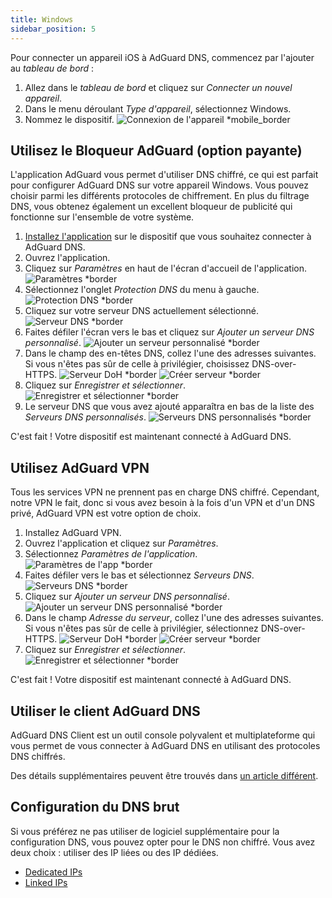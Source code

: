 ```yaml
---
title: Windows
sidebar_position: 5
---
```


Pour connecter un appareil iOS à AdGuard DNS, commencez par l'ajouter au _tableau de bord_ :

1. Allez dans le _tableau de bord_ et cliquez sur _Connecter un nouvel appareil_.
2. Dans le menu déroulant _Type d'appareil_, sélectionnez Windows.
3. Nommez le dispositif.
   ![Connexion de l'appareil \*mobile\_border](https://cdn.adtidy.org/content/kb/dns/private/new_dns/connect/windows_ab/choose_windows.png)

## Utilisez le Bloqueur AdGuard (option payante)

L'application AdGuard vous permet d'utiliser DNS chiffré, ce qui est parfait pour configurer AdGuard DNS sur votre appareil Windows. Vous pouvez choisir parmi les différents protocoles de chiffrement. En plus du filtrage DNS, vous obtenez également un excellent bloqueur de publicité qui fonctionne sur l'ensemble de votre système.

1. [Installez l'application](https://adguard.com/adguard-windows/overview.html) sur le dispositif que vous souhaitez connecter à AdGuard DNS.
2. Ouvrez l'application.
3. Cliquez sur _Paramètres_ en haut de l'écran d'accueil de l'application.
   ![Paramètres \*border](https://cdn.adtidy.org/content/kb/dns/private/new_dns/connect/windows_ab/windows_step3.png)
4. Sélectionnez l'onglet _Protection DNS_ du menu à gauche.
   ![Protection DNS \*border](https://cdn.adtidy.org/content/kb/dns/private/new_dns/connect/windows_ab/windows_step4.png)
5. Cliquez sur votre serveur DNS actuellement sélectionné.
   ![Serveur DNS \*border](https://cdn.adtidy.org/content/kb/dns/private/new_dns/connect/windows_ab/windows_step5.png)
6. Faites défiler l'écran vers le bas et cliquez sur _Ajouter un serveur DNS personnalisé_.
   ![Ajouter un serveur personnalisé \*border](https://cdn.adtidy.org/content/kb/dns/private/new_dns/connect/windows_ab/windows_step6.png)
7. Dans le champ des en-têtes DNS, collez l'une des adresses suivantes. Si vous n'êtes pas sûr de celle à privilégier, choisissez DNS-over-HTTPS.
   ![Serveur DoH \*border](https://cdn.adtidy.org/content/kb/dns/private/new_dns/connect/windows_ab/windows_step7_1.png)
   ![Créer serveur \*border](https://cdn.adtidy.org/content/kb/dns/private/new_dns/connect/windows_ab/windows_step7_2.png)
8. Cliquez sur _Enregistrer et sélectionner_.
   ![Enregistrer et sélectionner \*border](https://cdn.adtidy.org/content/kb/dns/private/new_dns/connect/windows_ab/windows_step8.png)
9. Le serveur DNS que vous avez ajouté apparaîtra en bas de la liste des _Serveurs DNS personnalisés_.
   ![Serveurs DNS personnalisés \*border](https://cdn.adtidy.org/content/kb/dns/private/new_dns/connect/windows_ab/windows_step9.png)

C'est fait ! Votre dispositif est maintenant connecté à AdGuard DNS.

## Utilisez AdGuard VPN

Tous les services VPN ne prennent pas en charge DNS chiffré. Cependant, notre VPN le fait, donc si vous avez besoin à la fois d'un VPN et d'un DNS privé, AdGuard VPN est votre option de choix.

1. Installez AdGuard VPN.
2. Ouvrez l'application et cliquez sur _Paramètres_.
3. Sélectionnez _Paramètres de l'application_.
   ![Paramètres de l'app \*border](https://cdn.adtidy.org/content/kb/dns/private/new_dns/connect/windows_vpn/windows_step4.png)
4. Faites défiler vers le bas et sélectionnez _Serveurs DNS_.
   ![Serveurs DNS \*border](https://cdn.adtidy.org/content/kb/dns/private/new_dns/connect/windows_vpn/windows_step5.png)
5. Cliquez sur _Ajouter un serveur DNS personnalisé_.
   ![Ajouter un serveur DNS personnalisé \*border](https://cdn.adtidy.org/content/kb/dns/private/new_dns/connect/windows_vpn/windows_step6.png)
6. Dans le champ _Adresse du serveur_, collez l'une des adresses suivantes. Si vous n'êtes pas sûr de celle à privilégier, sélectionnez DNS-over-HTTPS.
   ![Serveur DoH \*border](https://cdn.adtidy.org/content/kb/dns/private/new_dns/connect/windows_ab/windows_step7_1.png)
   ![Créer serveur \*border](https://cdn.adtidy.org/content/kb/dns/private/new_dns/connect/windows_vpn/windows_step7_2.png)
7. Cliquez sur _Enregistrer et sélectionner_.
   ![Enregistrer et sélectionner \*border](https://cdn.adtidy.org/content/kb/dns/private/new_dns/connect/windows_vpn/windows_step8.png)

C'est fait ! Votre dispositif est maintenant connecté à AdGuard DNS.

## Utiliser le client AdGuard DNS

AdGuard DNS Client est un outil console polyvalent et multiplateforme qui vous permet de vous connecter à AdGuard DNS en utilisant des protocoles DNS chiffrés.

Des détails supplémentaires peuvent être trouvés dans [un article différent](/dns-client/overview/).

## Configuration du DNS brut

Si vous préférez ne pas utiliser de logiciel supplémentaire pour la configuration DNS, vous pouvez opter pour le DNS non chiffré. Vous avez deux choix : utiliser des IP liées ou des IP dédiées.

- [Dedicated IPs](/private-dns/connect-devices/other-options/dedicated-ip.md)
- [Linked IPs](/private-dns/connect-devices/other-options/linked-ip.md)
